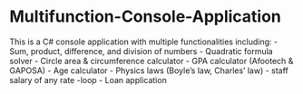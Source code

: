 # Multifunction-Console-Application
This is a C# console application with multiple functionalities including: - Sum, product, difference, and division of numbers - Quadratic formula solver - Circle area &amp; circumference calculator - GPA calculator (Afootech &amp; GAPOSA) - Age calculator - Physics laws (Boyle’s law, Charles’ law) - staff salary of any rate -loop - Loan application 
